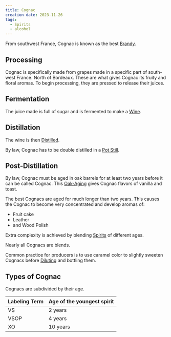 ```yaml
---
title: Cognac
creation date: 2023-11-26
tags:
  - Spirits
  - alcohol
---
```

From southwest France, Cognac is known as the best [Brandy](Areas/bartending/Wine/Brandy.md).
## Processing
Cognac is specifically made from grapes made in a specific part of south-west France. North of Bordeaux. 
These are what gives Cognac its fruity and floral aromas.
To begin processing, they are pressed to release their juices.

## Fermentation
The juice made is full of sugar and is fermented to make a [Wine](Areas/bartending/Wine/Wine.md).

## Distillation 
The wine is then [Distilled](Areas/bartending/Spirits/Distillation.md).

By law, Cognac has to be double distilled in a [Pot Still](Areas/bartending/Spirits/Pot%20Stills.md).

## Post-Distillation
By law, Cognac must be aged in oak barrels for at least two years before it can be called Cognac.
This [Oak-Aging](Areas/bartending/Spirits/Oak-Aged%20Spirits.md) gives Cognac flavors of vanilla and toast. 

The best Cognacs are aged for much longer than two years. This causes the Cognac to become very concentrated and develop aromas of: 
- Fruit cake
- Leather
- and Wood Polish

Extra complexity is achieved by blending [Spirits](Areas/bartending/Spirits/Spirit.md) of different ages.

Nearly all Cognacs are blends.

Common practice for producers is to use caramel color to slightly sweeten Cognacs before [Diluting](Areas/bartending/Spirits/Dilution.md) and bottling them.

## Types of Cognac
Cognacs are subdivided by their age. 

| Labeling Term | Age of the youngest spirit |
| ---- | ---- |
| VS | 2 years |
| VSOP | 4 years |
| XO | 10 years |
